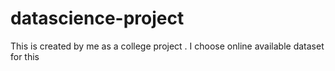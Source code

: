 # datascience-project
This is created by me as a college project . I choose online available dataset for this
